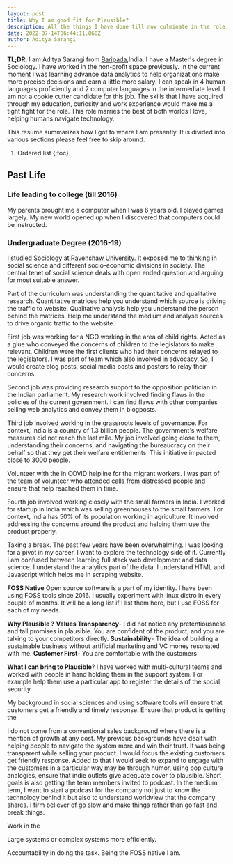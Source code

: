 ```yaml
---
layout: post
title: Why I am good fit for Plausible? 
description: All the things I have done till now culminate in the role of customer success manager at plausible
date: 2022-07-14T06:44:11.860Z
author: Aditya Sarangi
---
```



**TL;DR**, I am Aditya Sarangi from [Baripada](https://en.wikipedia.org/wiki/Baripada),India. I have a Master's degree in Sociology. I have worked in the non-profit space previously. In the current moment I was learning advance data analytics to help organizations make more precise decisions and earn a little more salary. I can speak in 4 human languages proficiently and 2 computer languages in the intermediate level. I am not a cookie cutter candidate for this job. The skills that I have acquired through my education, curiosity and work experience would make me a tight fight for the role. This role marries the best of both worlds I love, helping humans navigate technology.

This resume summarizes how I got to where I am presently. It is divided into various sections please feel free to skip around. 

1. Ordered list
{:toc}

## Past Life
### Life leading to college (till 2016)
My parents brought me a computer when I was 6 years old. I played games largely. My new world opened up when I discovered that computers could be instructed.

### Undergraduate Degree (2016-19)
I studied Sociology at [Ravenshaw University](https://ravenshawuniversity.ac.in/). It exposed me to thinking in social science and different socio-economic divisions in society. The central tenet of social science deals with open ended question and arguing for most suitable answer. 

Part of the curriculum was understanding the quantitative and qualitative research. Quantitative matrices help you understand which source is driving the traffic to website. Qualitative analysis help you understand the person behind the matrices. Help me understand the medium and analyse sources to drive organic traffic to the website. 

First job was working for a NGO working in the area of child rights. Acted as a glue who conveyed the concerns of children to the legislators to make relevant. Children were the first clients who had their concerns relayed to the legislators. I was part of team which also involved in advocacy. So, I would create blog posts, social media posts and posters to relay their concerns.

Second job was providing research support to the opposition politician in the Indian parliament. My research work involved finding flaws in the policies of the current government. I can find flaws with other companies selling web analytics and convey them in blogposts.

Third job involved working in the grassroots levels of governance. For context, India is a country of 1.3 billion people. The government's welfare measures did not reach the last mile. My job involved going close to them, understanding their concerns, and navigating the bureaucracy on their behalf so that they get their welfare entitlements. This initiative impacted close to 3000 people. 

Volunteer with the in COVID helpline for the migrant workers. I was part of the team of volunteer who attended calls from distressed people and ensure that help reached them in time. 

Fourth job involved working closely with the small farmers in India. I worked for startup in India which was selling greenhouses to the small farmers. For context, India has 50% of its population working in agriculture. It involved addressing the concerns around the product and helping them use the product properly.

Taking a break. The past few years have been overwhelming. I was looking for a pivot in my career. I want to explore the technology side of it. Currently I am confused between learning full stack web development and data science. I understand the analytics part of the data. I understand HTML and Javascript which helps me in scraping website.

**FOSS Native**
Open source software is a part of my identity. I have been using FOSS tools since 2016. I usually experiment with linux distro in every couple of months. It will be a long list if I list them here, but I use FOSS for each of my needs. 

**Why Plausible ?**
**Values Transparency**- I did not notice any pretentiousness and tall promises in plausible. You are confident of the product, and you are talking to your competitors directly.
**Sustainability**- The idea of building a sustainable business without artificial marketing and VC money resonated with me.
**Customer First**- You are comfortable with the customers

**What I can bring to Plausible**? 
I have worked with multi-cultural teams and worked with people in hand holding them in the support system. For example help them use a particular app to register the details of the social security

My background in social sciences and using software tools will ensure that customers get a friendly and timely response. Ensure that product is getting the

I do not come from a conventional sales background where there is a mention of growth at any cost. My previous backgrounds have dealt with helping people to navigate the system more and win their trust. It was being transparent while selling your product. I would focus the existing customers get friendly response. Added to that I would seek to expand to engage with the customers in a particular way may be through humor, using pop culture analogies, ensure that indie outlets give adequate cover to plausible. Short goals is also getting the team members invited to podcast. In the medium term, I want to start a podcast for the company not just to know the technology behind it but also to understand worldview that the company shares. I firm believer of go slow and make things rather than go fast and break things.

Work in the 


Large systems or complex systems more efficiently. 

Accountability in doing the task. Being the FOSS native I am. 
